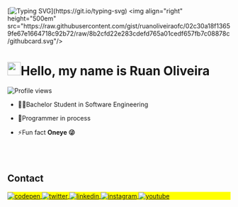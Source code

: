 [![Typing SVG](https://readme-typing-svg.herokuapp.com/?color=ffba3d&size=35&left=true&vleft=true&width=1000&lines=Welcome!!;)](https://git.io/typing-svg)
<img align="right" height="500em" 
src="https://raw.githubusercontent.com/gist/ruanoliveiraofc/02c30a18f13659fe67e1664718c92b72/raw/8b2cfd22e283cdefd765a01cedf657fb7c08878c/githubcard.svg"/>



<h1 align="left"><img src="https://raw.githubusercontent.com/ruanOliveiraofc/ruanOliveiraofc/master/hi.gif" height="30px">Hello, my name is Ruan Oliveira</h1>
<p align="left"> <img src="https://komarev.com/ghpvc/?username=ruanOliveiraofc&color=yellow" alt="Profile views" /> </p>

- 👨‍🎓Bachelor Student in Software Engineering 

- 📱Programmer in process

- ⚡Fun fact **Oneye 😜**

<!--

<br>

## 🛠 &nbsp;Tech Stack

<br><br>

## ⚙️ &nbsp;GitHub Analytics

<p align="left">
<img width="530em" src="https://github-readme-stats.vercel.app/api?username=maykbrito&show_icons=true&theme=vision-friendly-dark" alt="maykbrito's stats"/>
<img width="530em" src="https://github-readme-stats.vercel.app/api/top-langs/?username=maykbrito&layout=compact&theme=vision-friendly-dark" alt="maykbrito's most languages"/>
</p>
-->

<br><br>

## Contact

<p align="left" style="background:yellow">
<a href="https://codepen.io/oruandev" target="_blank">
  <img align="center" src="https://img.shields.io/badge/-oruandev-05122A?style=flat&logo=codepen" alt="codepen"/>
</a>
<a href="https://twitter.com/oruandev" target="_blank">
  <img align="center" src="https://img.shields.io/badge/-oruandev-05122A?style=flat&logo=twitter" alt="twitter"/>  
</a>
<a href="https://linkedin.com/in/oruandev" target="_blank">
  <img align="center" src="https://img.shields.io/badge/-oruandev-05122A?style=flat&logo=linkedin" alt="linkedin"/>
</a>
<a href="https://instagram.com/oruandev" target="_blank">
 <img align="center" src="https://img.shields.io/badge/-oruandev-05122A?style=flat&logo=instagram" alt="instagram"/>
</a>
<a href="https://youtube.com/@oruandev" target="_blank">
 <img align="center" src="https://img.shields.io/badge/-oruandev-05122A?style=flat&logo=youtube" alt="youtube"/>
</a>
</p>

<!--


